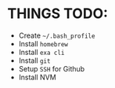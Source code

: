 # THINGS TODO:

- Create `~/.bash_profile`
- Install `homebrew`
- Install `exa cli`
- Install `git`
- Setup `SSH` for Github
- Install NVM
